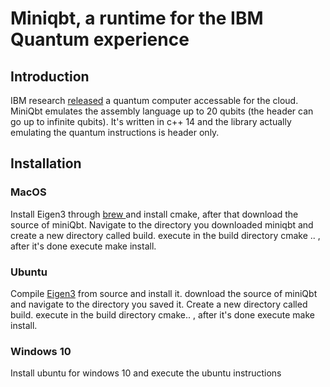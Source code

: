 # Miniqbt, a runtime for the IBM Quantum experience
## Introduction
IBM research  [released](https://www.research.ibm.com/ibm-q/) a quantum computer accessable for the cloud.
MiniQbt emulates the assembly language up to 20 qubits (the header can go up to infinite qubits). It's written in c++ 14 and the library actually emulating the quantum instructions is header only.


## Installation
### MacOS
Install Eigen3 through [brew ](https://brew.sh) and install cmake, after that download the source of miniQbt.
Navigate to the directory you downloaded miniqbt and create a new directory called build. execute in the build directory cmake .. , after it's done execute make install.

### Ubuntu
Compile  [Eigen3](http://eigen.tuxfamily.org/index.php?title=Main_Page) from source and install it. download the source of miniQbt and navigate to the directory you saved it. Create a new directory called build. execute in the build directory cmake.. , after it's done execute make install. 

### Windows 10
Install ubuntu for windows 10 and execute the ubuntu instructions



